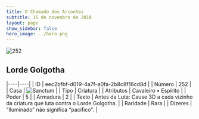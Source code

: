 ```yaml
---
title: O Chamado dos Arcontes
subtitle: 15 de novembro de 2018
layout: page
show_sidebar: false
hero_image: ../hero.png
---
```


![252](https://cdn.keyforgegame.com/media/card_front/pt/341_252_VXMWR7MR5CW9_pt.png)

## Lorde Golgotha

|----|----|
| ID | eec2bfbf-d019-4a7f-a0fa-2b8c8f16cd8d |
| Número | 252 |
| Casa | ![Sanctum](https://archonarcana.com/images/thumb/c/c7/Sanctum.png/22px-Sanctum.png "Santuário") |
| Tipo | Criatura |
| Atributos | Cavaleiro • Espírito |
| Poder | 5 |
| Armadura | 2 |
| Texto | Antes da Luta: Cause 3D a cada vizinho da criatura que luta contra o Lorde Golgotha. |
| Raridade | Rara |
| Dizeres | ”Iluminado” não significa “pacífico”. |
